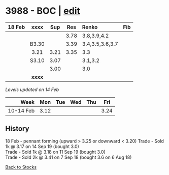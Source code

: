 # 3988 - BOC | [edit](https://github.com/alwinwoo/alwinwoo.github.io/edit/master/stocks/3988.md)

| 18 Feb  | **xxxx**     | Sup   | Res   | Renko           | Fib
| ---:    | :---:        | :---: | :---: | :---            | :---
|         |              |       | 3.78  | 3.8,3.9,4.2
|         | B3.30        |       | 3.39  | 3.4,3.5,3.6,3.7
|         | 3.21         | 3.21  | 3.35  | 3.3
|         | S3.10        | 3.07  |       | 3.1,3.2
|         |              | 3.00  |       | 3.0
|         | **xxxx**     |       |       |

*Levels updated on 14 Feb*

Week      | Mon   | Tue   | Wed   | Thu   | Fri   |
---:      | :---: | :---: | :---: | :---: | :---: |
10-14 Feb | 3.12  |       |       |       | 3.24  |

## History
18 Feb - pennant forming (upward > 3.25 or downward < 3.20)
Trade - Sold 1k @ 3.17 on 14 Sep 19 (bought 3.0)            </br>
Trade - Sold 1k @ 3.18 on 11 Sep 19 (bought 3.0)            </br>
Trade - Sold 2k @ 3.41 on 7 Sep 18 (bought 3.6 on 6 Aug 18) </br>

[Back to Stocks](https://alwinwoo.github.io/stocks)
